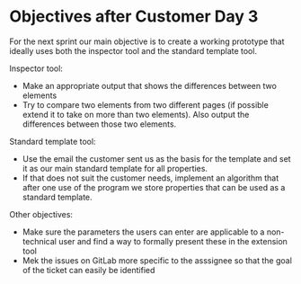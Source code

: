 # Objectives after Customer Day 3

For the next sprint our main objective is to create a working prototype that ideally uses both the inspector tool and the standard template tool.

Inspector tool:

- Make an appropriate output that shows the differences between two elements
- Try to compare two elements from two different pages (if possible extend it to take on more than two elements). Also output the differences between those two elements.

Standard template tool:

- Use the email the customer sent us as the basis for the template and set it as our main standard template for all properties.
- If that does not suit the customer needs, implement an algorithm that after one use of the program we store properties that can be used as a standard template.

Other objectives:

- Make sure the parameters the users can enter are applicable to a non-technical user and find a way to formally present these in the extension tool
- Mek the issues on GitLab more specific to the asssignee so that the goal of the ticket can easily be identified
